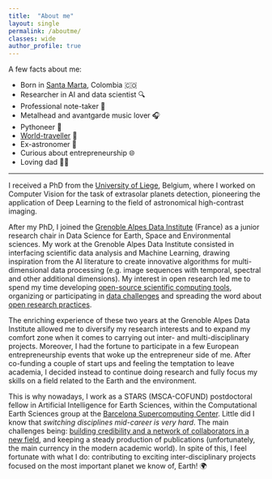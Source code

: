 ```yaml
---
title:  "About me"
layout: single
permalink: /aboutme/
classes: wide
author_profile: true
---
```


A few facts about me:
- Born in [Santa Marta](https://www.tripadvisor.co.uk/Tourism-g297484-Santa_Marta_Santa_Marta_Municipality_Magdalena_Department-Vacations.html), Colombia :colombia:
- Researcher in AI and data scientist :mag:
- Professional note-taker :blue_book:  
- Metalhead and avantgarde music lover :headphones:
- Pythoneer :snake:
- [World-traveller](/countries_visited/) :bullettrain_front:
- Ex-astronomer :telescope:
- Curious about entrepreneurship :globe_with_meridians:
- Loving dad :family_man_boy:

---

I received a PhD from the [University of Liege](https://www.uliege.be/), Belgium, where I worked on Computer Vision for the task of extrasolar planets detection, pioneering the application of Deep Learning to the field of astronomical high-contrast imaging. 

After my PhD, I joined the [Grenoble Alpes Data Institute](https://data-institute.univ-grenoble-alpes.fr/) (France) as a junior research chair in Data Science for Earth, Space and Environmental sciences. My work at the Grenoble Alpes Data Institute consisted in interfacing scientific data analysis and Machine Learning, drawing inspiration from the AI literature to create innovative algorithms for multi-dimensional data processing (e.g. image sequences with temporal, spectral and other additional dimensions). My interest in open research led me to spend my time developing [open-source scientific computing tools](https://carlgogo.github.io/software/), organizing or participating in [data challenges](https://exoplanet-imaging-challenge.github.io/) and spreading the word about [open research practices](https://grenoble-alpes-data-institute.github.io/2018-05-31-grenoble-software-carpentry/). 

The enriching experience of these two years at the Grenoble Alpes Data Institute allowed me to diversify my research interests and to expand my comfort zone when it comes to carrying out inter- and multi-disciplinary projects. Moreover, I had the fortune to participate in a few European entrepreneurship events that woke up the entrepreneur side of me. After co-funding a couple of start ups and feeling the temptation to leave academia, I decided instead to continue doing research and fully focus my skills on a field related to the Earth and the environment. 

This is why nowadays, I work as a STARS (MSCA-COFUND) postdoctoral fellow in Artificial Intelligence for Earth Sciences, within the Computational Earth Sciences group at the [Barcelona Supercomputing Center](https://www.bsc.es). Little did I know that _switching disciplines mid-career is very hard_. The main challenges being: [building credibility and a network of collaborators in a new field](https://www.explainxkcd.com/wiki/index.php/1831:_Here_to_Help), and keeping a steady production of publications (unfortunately, the main currency in the modern academic world). In spite of this, I feel fortunate with what I do: contributing to exciting inter-disciplinary projects focused on the most important planet we know of, Earth! :earth_africa:
